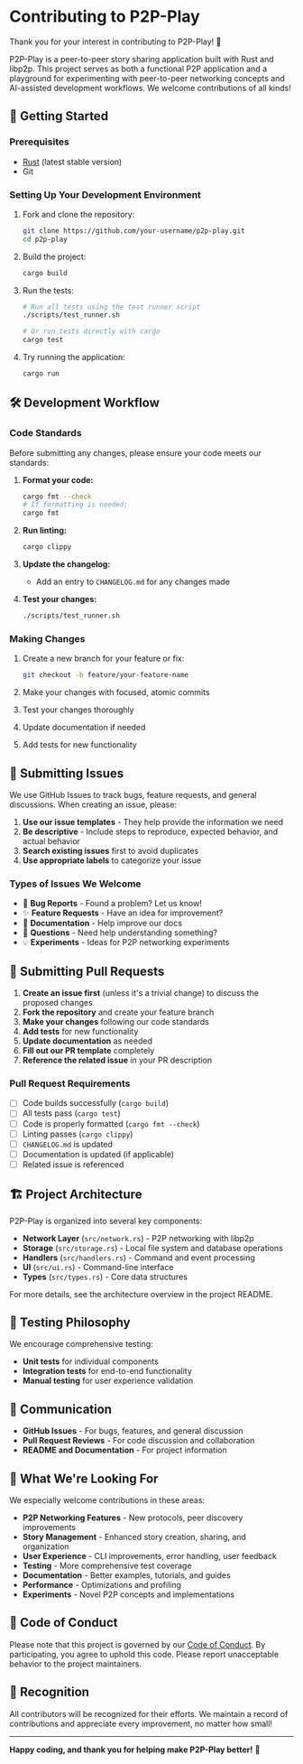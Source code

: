# Contributing to P2P-Play

Thank you for your interest in contributing to P2P-Play! 🎉

P2P-Play is a peer-to-peer story sharing application built with Rust and libp2p. This project serves as both a functional P2P application and a playground for experimenting with peer-to-peer networking concepts and AI-assisted development workflows. We welcome contributions of all kinds!

## 🚀 Getting Started

### Prerequisites

- [Rust](https://rustup.rs/) (latest stable version)
- Git

### Setting Up Your Development Environment

1. Fork and clone the repository:
   ```bash
   git clone https://github.com/your-username/p2p-play.git
   cd p2p-play
   ```

2. Build the project:
   ```bash
   cargo build
   ```

3. Run the tests:
   ```bash
   # Run all tests using the test runner script
   ./scripts/test_runner.sh

   # Or run tests directly with cargo
   cargo test
   ```

4. Try running the application:
   ```bash
   cargo run
   ```

## 🛠️ Development Workflow

### Code Standards

Before submitting any changes, please ensure your code meets our standards:

1. **Format your code:**
   ```bash
   cargo fmt --check
   # If formatting is needed:
   cargo fmt
   ```

2. **Run linting:**
   ```bash
   cargo clippy
   ```

3. **Update the changelog:**
   - Add an entry to `CHANGELOG.md` for any changes made

4. **Test your changes:**
   ```bash
   ./scripts/test_runner.sh
   ```

### Making Changes

1. Create a new branch for your feature or fix:
   ```bash
   git checkout -b feature/your-feature-name
   ```

2. Make your changes with focused, atomic commits
3. Test your changes thoroughly
4. Update documentation if needed
5. Add tests for new functionality

## 📝 Submitting Issues

We use GitHub Issues to track bugs, feature requests, and general discussions. When creating an issue, please:

1. **Use our issue templates** - They help provide the information we need
2. **Be descriptive** - Include steps to reproduce, expected behavior, and actual behavior
3. **Search existing issues** first to avoid duplicates
4. **Use appropriate labels** to categorize your issue

### Types of Issues We Welcome

- 🐛 **Bug Reports** - Found a problem? Let us know!
- ✨ **Feature Requests** - Have an idea for improvement?
- 📖 **Documentation** - Help improve our docs
- 🤔 **Questions** - Need help understanding something?
- 💡 **Experiments** - Ideas for P2P networking experiments

## 🔄 Submitting Pull Requests

1. **Create an issue first** (unless it's a trivial change) to discuss the proposed changes
2. **Fork the repository** and create your feature branch
3. **Make your changes** following our code standards
4. **Add tests** for new functionality
5. **Update documentation** as needed
6. **Fill out our PR template** completely
7. **Reference the related issue** in your PR description

### Pull Request Requirements

- [ ] Code builds successfully (`cargo build`)
- [ ] All tests pass (`cargo test`)
- [ ] Code is properly formatted (`cargo fmt --check`)
- [ ] Linting passes (`cargo clippy`)
- [ ] `CHANGELOG.md` is updated
- [ ] Documentation is updated (if applicable)
- [ ] Related issue is referenced

## 🏗️ Project Architecture

P2P-Play is organized into several key components:

- **Network Layer** (`src/network.rs`) - P2P networking with libp2p
- **Storage** (`src/storage.rs`) - Local file system and database operations
- **Handlers** (`src/handlers.rs`) - Command and event processing
- **UI** (`src/ui.rs`) - Command-line interface
- **Types** (`src/types.rs`) - Core data structures

For more details, see the architecture overview in the project README.

## 🧪 Testing Philosophy

We encourage comprehensive testing:

- **Unit tests** for individual components
- **Integration tests** for end-to-end functionality
- **Manual testing** for user experience validation

## 💬 Communication

- **GitHub Issues** - For bugs, features, and general discussion
- **Pull Request Reviews** - For code discussion and collaboration
- **README and Documentation** - For project information

## 🎯 What We're Looking For

We especially welcome contributions in these areas:

- **P2P Networking Features** - New protocols, peer discovery improvements
- **Story Management** - Enhanced story creation, sharing, and organization
- **User Experience** - CLI improvements, error handling, user feedback
- **Testing** - More comprehensive test coverage
- **Documentation** - Better examples, tutorials, and guides
- **Performance** - Optimizations and profiling
- **Experiments** - Novel P2P concepts and implementations

## 📜 Code of Conduct

Please note that this project is governed by our [Code of Conduct](CODE_OF_CONDUCT.md). By participating, you agree to uphold this code. Please report unacceptable behavior to the project maintainers.

## 🎉 Recognition

All contributors will be recognized for their efforts. We maintain a record of contributions and appreciate every improvement, no matter how small!

---

**Happy coding, and thank you for helping make P2P-Play better!** 🚀